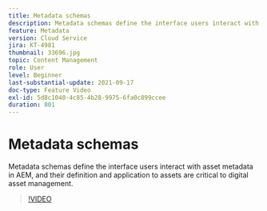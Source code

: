 ```yaml
---
title: Metadata schemas
description: Metadata schemas define the interface users interact with asset metadata in AEM, and their definition and application to assets are critical to digital asset management.
feature: Metadata
version: Cloud Service
jira: KT-4981
thumbnail: 33696.jpg
topic: Content Management
role: User
level: Beginner
last-substantial-update: 2021-09-17
doc-type: Feature Video
exl-id: 5d8c1040-4c85-4b28-9975-6fa0c899ccee
duration: 801
---
```

# Metadata schemas

Metadata schemas define the interface users interact with asset metadata in AEM, and their definition and application to assets are critical to digital asset management.

>[!VIDEO](https://video.tv.adobe.com/v/33696?quality=12&learn=on)
